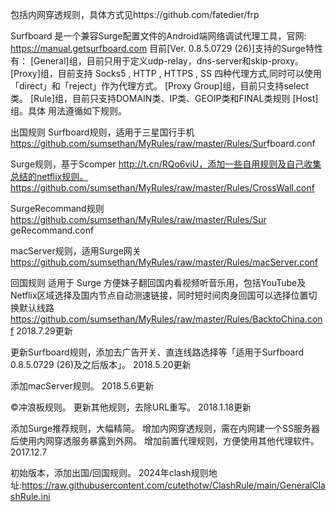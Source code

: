 

包括内网穿透规则，具体方式见https://github.com/fatedier/frp

Surfboard 是一个兼容Surge配置文件的Android端网络调试代理工具，官网: https://manual.getsurfboard.com
目前[Ver. 0.8.5.0729 (26)]支持的Surge特性有：
[General]组，目前只用于定义udp-relay，dns-server和skip-proxy。
[Proxy]组，目前支持 Socks5 , HTTP , HTTPS , SS 四种代理方式,同时可以使用「direct」和「reject」作为代理方式。
[Proxy Group]组，目前只支持select类。
[Rule]组，目前只支持DOMAIN类、IP类、GEOIP类和FINAL类规则
[Host]组。具体
用法遵循如下规则。

出国规则
Surfboard规则，适用于三星国行手机
https://github.com/sumsethan/MyRules/raw/master/Rules/Sur ​​fboard.conf

Surge规则，基于Scomper http://t.cn/RQo6viU，添加一些自用规则及自己收集总结的netflix规则。
https://github.com/sumsethan/MyRules/raw/master/Rules/CrossWall.conf

SurgeRecommand规则
https://github.com/sumsethan/MyRules/raw/master/Rules/Sur ​​geRecommand.conf

macServer规则，适用Surge网关
https://github.com/sumsethan/MyRules/raw/master/Rules/macServer.conf

回国规则
适用于 Surge
方便妹子翻回国内看视频听音乐用，包括YouTube及Netflix区域选择及国内节点自动测速链接，同时短时间肉身回国可以选择位置切换默认线路
https://github.com/sumsethan/MyRules/raw/master/Rules/BacktoChina.conf
2018.7.29更新

更新Surfboard规则，添加去广告开关、直连线路选择等「适用于Surfboard 0.8.5.0729 (26)及之后版本」。
2018.5.20更新

添加macServer规则。
2018.5.6更新

©冲浪板规则。
更新其他规则，去除URL重写。
2018.1.18更新

添加Surge推荐规则，大幅精简。
增加内网穿透规则，需在内网建一个SS服务器后使用内网穿透服务暴露到外网。
增加前置代理规则，方便使用其他代理软件。
2017.12.7

初始版本，添加出国/回国规则。
2024年clash规则地址:https://raw.githubusercontent.com/cutethotw/ClashRule/main/GeneralClashRule.ini
